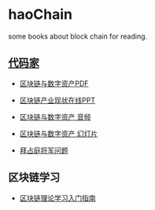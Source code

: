 # haoChain
some books about block chain for reading.

[代码家](https://daimajia.com/)
------

* [区块链与数字资产PDF](https://storage.daimajia.com/download/blockchain-cryptocurrency.pdf)

* [区块链产业现状在线PPT](https://file.daimajia.com/slides/blockchain/assets/player/KeynoteDHTMLPlayer.html#0)

* [区块链与数字资产 音频](https://pan.baidu.com/s/1rd_523pOJqYsfdKEUN0SlA)

* [区块链与数字资产 幻灯片](https://pan.baidu.com/s/14cD8oD209NfwAS4fcEsLWg)

* [拜占庭将军问题](https://baike.baidu.com/item/%E6%8B%9C%E5%8D%A0%E5%BA%AD%E5%B0%86%E5%86%9B%E9%97%AE%E9%A2%98)


区块链学习
--------

* [区块链理论学习入门指南](https://daimajia.com/2017/08/24/how-to-start-blockchain-learning)
